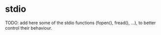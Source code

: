 # stdio

TODO: add here some of the stdio functions (fopen(), fread(), ...),
to better control their behaviour.